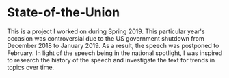 # State-of-the-Union
This is a project I worked on during Spring 2019. This particular year's occasion was controversial due to the US government shutdown from December 2018 to January 2019. As a result, the speech was postponed to February. In light of the speech being in the national spotlight, I was inspired to research the history of the speech and investigate the text for trends in topics over time.
